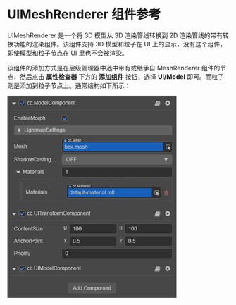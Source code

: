 # UIMeshRenderer 组件参考

UIMeshRenderer 是一个将 3D 模型从 3D 渲染管线转换到 2D 渲染管线的带有转换功能的渲染组件。该组件支持 3D 模型和粒子在 UI 上的显示，没有这个组件，即使模型和粒子节点在 UI 里也不会被渲染。

该组件的添加方式是在层级管理器中选中带有或继承自 MeshRenderer 组件的节点，然后点击 **属性检查器** 下方的 **添加组件** 按钮，选择 **UI/Model** 即可。而粒子则是添加到粒子节点上。通常结构如下所示：

![ui-model-hierachy](uimodel/ui-model-hierarchy.png)
